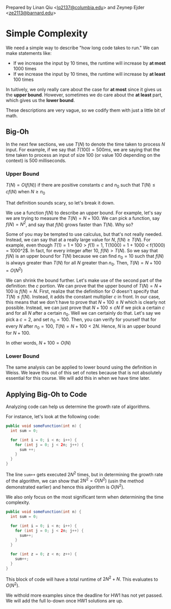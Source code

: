 Prepared by Linan Qiu <[lq2137@columbia.edu](lq2137@columbia.edu)> and Zeynep Ejder <[ze2113@barnard.edu](ze2113@barnard.edu)>

# Simple Complexity

We need a simple way to describe "how long code takes to run." We can make statements like:

- If we increase the input by 10 times, the runtime will increase by **at most** 1000 times
- If we increase the input by 10 times, the runtime will increase by **at least** 100 times

In tuitively, we only really care about the case for **at most** since it gives us the **upper bound**. However, sometimes we do care about the **at least** part, which gives us the **lower bound**.

These descriptions are very vague, so we codify them with just a little bit of math.

## Big-Oh

In the next few sections, we use $T(N)$ to denote the time taken to process $N$ input. For example, if we say that $T(100) = 500ms$, we are saying that the time taken to process an input of size 100 (or value 100 depending on the context) is 500 milliseconds.

### Upper Bound

$T(N) = O(f(N))$ if there are positive constants $c$ and $n_0$ such that $T(N) \leq cf(N)$ when $N \geq n_0$

That definition sounds scary, so let's break it down.

We use a function $f(N)$ to describe an upper bound. For example, let's say we are trying to measure the $T(N) = N + 100$. We can pick a function, say $f(N) = N^2$, and say that $f(N)$ grows faster than $T(N)$. Why so?

Some of you may be tempted to use calculus, but that's not really needed. Instead, we can say that at a really large value for $N$, $f(N) \geq T(N)$. For example, even though $T(1) = 1 + 100 > f(1) = 1$, T(1000) = 1 + 1000 < f(1000) = 1000^2$. In fact, for every integer after 10, $f(N) > T(N)$. So we say that $f(N)$ is an upper bound for $T(N)$ because we can find $n_0 = 10$ such that $f(N)$ is always greater than $T(N)$ for all $N$ greater than $n_0$. Then, $T(N) = N + 100 = O(N^2)$

We can shrink the bound further. Let's make use of the second part of the definition: the $c$ portion. We can prove that the upper bound of $T(N) = N + 100$ is $f(N) = N$. First, realize that the definition for $O$ doesn't specify that $T(N) \leq f(N)$. Instead, it adds the constant multiplier $c$ in front. In our case, this means that we don't have to prove that $N + 100 \leq N$ which is clearly not possible. Instead, we can just prove that $N+ 100 \leq cN$ if we pick a certain $c$ and for all $N$ after a certain $n_0$. Well we can certainly do that. Let's say we pick a $c = 2$, and set $n_0 = 100$. Then, you can verify for yourself that for every $N$ after $n_0 = 100$, $T(N) = N + 100 < 2N$. Hence, $N$ is an upper bound for $N + 100$.

In other words, $N + 100 = O(N)$

### Lower Bound

The same analysis can be applied to lower bound using the definition in Weiss. We leave this out of this set of notes because that is not absolutely essential for this course. We will add this in when we have time later.

## Applying Big-Oh to Code

Analyzing code can help us determine the growth rate of algorithms.

For instance, let's look at the following code:

```java
public void someFunction(int n) {
  int sum = 0;

  for (int i = 0; i < n; i++) {
    for (int j = 0; j < 2n; j++) {
      sum ++;
    }
  }
}
```

The line `sum++` gets executed $2N^2$ times, but in determining the growth rate of the algorithm, we can show that $2N^2 = O(N^2)$ (usin the method demonstrated earlier) and hence this algorithm is $O(N^2)$.

We also only focus on the most significant term when determining the time complexity.

```java
public void someFunction(int n) {
  int sum = 0;

  for (int i = 0; i < n; i++) {
    for (int j = 0; j < 2n; j++) {
      sum++;
    }
  }

  for (int z = 0; z < n; z++) {
    sum++;
  }
}
```

This block of code will have a total runtime of $2N^2 + N$. This evaluates to $O(N^2)$.

We withold more examples since the deadline for HW1 has not yet passed. We will add the full lo-down once HW1 solutions are up.

